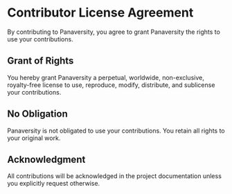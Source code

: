 # Contributor License Agreement

By contributing to Panaversity, you agree to grant Panaversity the rights to use your contributions.

## Grant of Rights

You hereby grant Panaversity a perpetual, worldwide, non-exclusive, royalty-free license to use, reproduce, modify, distribute, and sublicense your contributions.

## No Obligation

Panaversity is not obligated to use your contributions. You retain all rights to your original work.

## Acknowledgment

All contributions will be acknowledged in the project documentation unless you explicitly request otherwise.